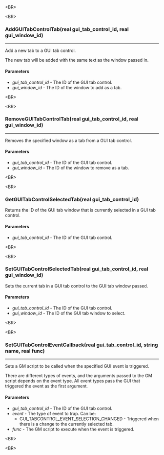 

&lt;BR&gt;




&lt;BR&gt;


### AddGUITabControlTab(real gui\_tab\_control\_id, real gui\_window\_id) ###

---

Add a new tab to a GUI tab control.

The new tab will be added with the same text as the window passed in.
#### Parameters ####
  * _gui\_tab\_control\_id_ - The ID of the GUI tab control.
  * _gui\_window\_id_ - The ID of the window to add as a tab.


&lt;BR&gt;




&lt;BR&gt;


### RemoveGUITabControlTab(real gui\_tab\_control\_id, real gui\_window\_id) ###

---

Removes the specified window as a tab from a GUI tab control.
#### Parameters ####
  * _gui\_tab\_control\_id_ - The ID of the GUI tab control.
  * _gui\_window\_id_ - The ID of the window to remove as a tab.


&lt;BR&gt;




&lt;BR&gt;


### GetGUITabControlSelectedTab(real gui\_tab\_control\_id) ###
Returns the ID of the GUI tab window that is currently selected in a GUI tab control.
#### Parameters ####
  * _gui\_tab\_control\_id_ - The ID of the GUI tab control.


&lt;BR&gt;




&lt;BR&gt;


### SetGUITabControlSelectedTab(real gui\_tab\_control\_id, real gui\_window\_id) ###
Sets the current tab in a GUI tab control to the GUI tab window passed.
#### Parameters ####
  * _gui\_tab\_control\_id_ - The ID of the GUI tab control.
  * _gui\_window\_id_ - The ID of the GUI tab window to select.


&lt;BR&gt;




&lt;BR&gt;


### SetGUITabControlEventCallback(real gui\_tab\_control\_id, string name, real func) ###

---

Sets a GM script to be called when the specified GUI event is triggered.

There are different types of events, and the arguments passed to the GM script depends on the event type. All event types pass the GUI that triggered the event as the first argument.
#### Parameters ####
  * _gui\_tab\_control\_id_ - The ID of the GUI tab control.
  * _event_ - The type of event to trap. Can be:
    * GUI\_TABCONTROL\_EVENT\_SELECTION\_CHANGED - Triggered when there is a change to the currently selected tab.
  * _func_ - The GM script to execute when the event is triggered.


&lt;BR&gt;




&lt;BR&gt;

